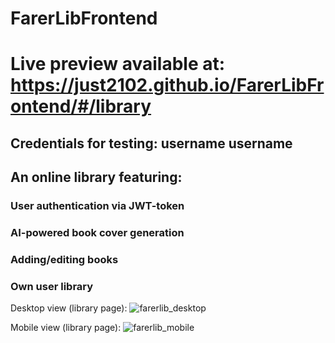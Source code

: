 # FarerLibFrontend
# Live preview available at: https://just2102.github.io/FarerLibFrontend/#/library

## Credentials for testing: username  username

## An online library featuring:
### User authentication via JWT-token
### AI-powered book cover generation
### Adding/editing books
### Own user library

Desktop view (library page):
![farerlib_desktop](https://user-images.githubusercontent.com/88230737/227090004-c6efc78b-ac67-4269-9eb5-3c6c7f0aa27b.png)

Mobile view (library page):
![farerlib_mobile](https://user-images.githubusercontent.com/88230737/227090026-dfdfa530-37c9-41b3-b9b7-5dab11b46e29.png)

